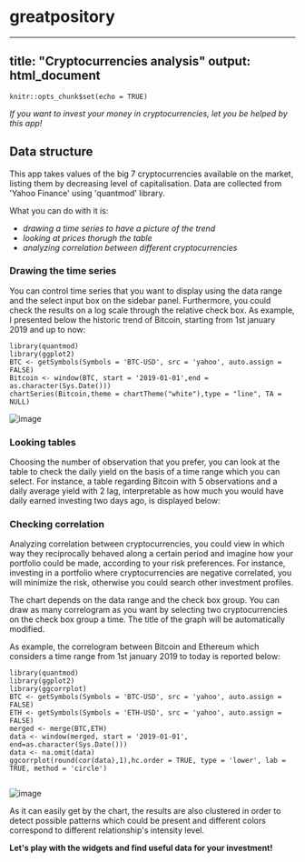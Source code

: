 # greatpository
---
title: "Cryptocurrencies analysis"
output: html_document
---

```{r setup, include=FALSE}
knitr::opts_chunk$set(echo = TRUE)
```

*If you want to invest your money in cryptocurrencies, let you be helped by this app!*

## Data structure
This app takes values of the big 7 cryptocurrencies available on the market, listing them by decreasing level of capitalisation. Data are collected from 'Yahoo Finance' using 'quantmod' library.

What you can do with it is:

- *drawing a time series to have a picture of the trend*
- *looking at prices thorugh the table*
- *analyzing correlation between different cryptocurrencies*

### Drawing the time series
You can control time series that you want to display using the data range and the select input box on the sidebar panel. Furthermore, you could check the results on a log scale through the relative check box. As example, I presented below the historic trend of Bitcoin, starting from 1st january 2019 and up to now:
```{r BTC, message=FALSE, warning=FALSE}
library(quantmod)
library(ggplot2)
BTC <- getSymbols(Symbols = 'BTC-USD', src = 'yahoo', auto.assign = FALSE)
Bitcoin <- window(BTC, start = '2019-01-01',end = as.character(Sys.Date()))
chartSeries(Bitcoin,theme = chartTheme("white"),type = "line", TA = NULL)
```
![image](https://user-images.githubusercontent.com/74599961/114685430-21faf880-9d12-11eb-851e-1c6dac15f905.png)

### Looking tables
Choosing the number of observation that you prefer, you can look at the table to check the daily yield on the basis of a time range which you can select. For instance, a table regarding Bitcoin with 5 observations and a daily average yield with 2 lag, interpretable as how much you would have daily earned investing two days ago, is displayed below:


### Checking correlation
Analyzing correlation between cryptocurrencies, you could view in which way they reciprocally behaved along a certain period and imagine how your portfolio could be made, according to your risk preferences. For instance, investing in a portfolio where cryptocurrencies are negative correlated, you will minimize the risk, otherwise you could search other investment profiles.

The chart depends on the data range and the check box group. You can draw as many correlogram as you want by selecting two cryptocurrencies on the check box group a time. The title of the graph will be automatically modified.

As example, the correlogram between Bitcoin and Ethereum which considers a time range from 1st january 2019 to today is reported below:
```{r message=FALSE, warning=FALSE}
library(quantmod)
library(ggplot2)
library(ggcorrplot)
BTC <- getSymbols(Symbols = 'BTC-USD', src = 'yahoo', auto.assign = FALSE)
ETH <- getSymbols(Symbols = 'ETH-USD', src = 'yahoo', auto.assign = FALSE)
merged <- merge(BTC,ETH)
data <- window(merged, start = '2019-01-01', end=as.character(Sys.Date()))
data <- na.omit(data)
ggcorrplot(round(cor(data),1),hc.order = TRUE, type = 'lower', lab = TRUE, method = 'circle')


```
![image](https://user-images.githubusercontent.com/74599961/114685494-363ef580-9d12-11eb-8e80-10dc6f84d63b.png)

As it can easily get by the chart, the results are also clustered in order to detect possible patterns which could be present and different colors correspond to different relationship's intensity level.


**Let's play with the widgets and find useful data for your investment!**
